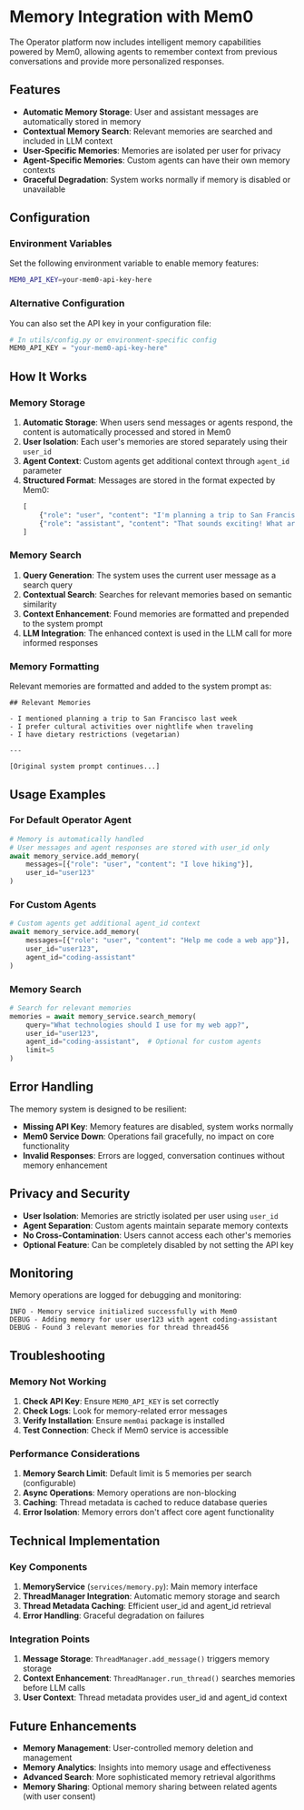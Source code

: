 # Memory Integration with Mem0

The Operator platform now includes intelligent memory capabilities powered by Mem0, allowing agents to remember context from previous conversations and provide more personalized responses.

## Features

- **Automatic Memory Storage**: User and assistant messages are automatically stored in memory
- **Contextual Memory Search**: Relevant memories are searched and included in LLM context
- **User-Specific Memories**: Memories are isolated per user for privacy
- **Agent-Specific Memories**: Custom agents can have their own memory contexts
- **Graceful Degradation**: System works normally if memory is disabled or unavailable

## Configuration

### Environment Variables

Set the following environment variable to enable memory features:

```bash
MEM0_API_KEY=your-mem0-api-key-here
```

### Alternative Configuration

You can also set the API key in your configuration file:

```python
# In utils/config.py or environment-specific config
MEM0_API_KEY = "your-mem0-api-key-here"
```

## How It Works

### Memory Storage

1. **Automatic Storage**: When users send messages or agents respond, the content is automatically processed and stored in Mem0
2. **User Isolation**: Each user's memories are stored separately using their `user_id`
3. **Agent Context**: Custom agents get additional context through `agent_id` parameter
4. **Structured Format**: Messages are stored in the format expected by Mem0:
   ```python
   [
       {"role": "user", "content": "I'm planning a trip to San Francisco"},
       {"role": "assistant", "content": "That sounds exciting! What are you most looking forward to?"}
   ]
   ```

### Memory Search

1. **Query Generation**: The system uses the current user message as a search query
2. **Contextual Search**: Searches for relevant memories based on semantic similarity
3. **Context Enhancement**: Found memories are formatted and prepended to the system prompt
4. **LLM Integration**: The enhanced context is used in the LLM call for more informed responses

### Memory Formatting

Relevant memories are formatted and added to the system prompt as:

```
## Relevant Memories

- I mentioned planning a trip to San Francisco last week
- I prefer cultural activities over nightlife when traveling
- I have dietary restrictions (vegetarian)

---

[Original system prompt continues...]
```

## Usage Examples

### For Default Operator Agent

```python
# Memory is automatically handled
# User messages and agent responses are stored with user_id only
await memory_service.add_memory(
    messages=[{"role": "user", "content": "I love hiking"}],
    user_id="user123"
)
```

### For Custom Agents

```python
# Custom agents get additional agent_id context
await memory_service.add_memory(
    messages=[{"role": "user", "content": "Help me code a web app"}],
    user_id="user123",
    agent_id="coding-assistant"
)
```

### Memory Search

```python
# Search for relevant memories
memories = await memory_service.search_memory(
    query="What technologies should I use for my web app?",
    user_id="user123",
    agent_id="coding-assistant",  # Optional for custom agents
    limit=5
)
```

## Error Handling

The memory system is designed to be resilient:

- **Missing API Key**: Memory features are disabled, system works normally
- **Mem0 Service Down**: Operations fail gracefully, no impact on core functionality
- **Invalid Responses**: Errors are logged, conversation continues without memory enhancement

## Privacy and Security

- **User Isolation**: Memories are strictly isolated per user using `user_id`
- **Agent Separation**: Custom agents maintain separate memory contexts
- **No Cross-Contamination**: Users cannot access each other's memories
- **Optional Feature**: Can be completely disabled by not setting the API key

## Monitoring

Memory operations are logged for debugging and monitoring:

```
INFO - Memory service initialized successfully with Mem0
DEBUG - Adding memory for user user123 with agent coding-assistant
DEBUG - Found 3 relevant memories for thread thread456
```

## Troubleshooting

### Memory Not Working

1. **Check API Key**: Ensure `MEM0_API_KEY` is set correctly
2. **Check Logs**: Look for memory-related error messages
3. **Verify Installation**: Ensure `mem0ai` package is installed
4. **Test Connection**: Check if Mem0 service is accessible

### Performance Considerations

1. **Memory Search Limit**: Default limit is 5 memories per search (configurable)
2. **Async Operations**: Memory operations are non-blocking
3. **Caching**: Thread metadata is cached to reduce database queries
4. **Error Isolation**: Memory errors don't affect core agent functionality

## Technical Implementation

### Key Components

1. **MemoryService** (`services/memory.py`): Main memory interface
2. **ThreadManager Integration**: Automatic memory storage and search
3. **Thread Metadata Caching**: Efficient user_id and agent_id retrieval
4. **Error Handling**: Graceful degradation on failures

### Integration Points

1. **Message Storage**: `ThreadManager.add_message()` triggers memory storage
2. **Context Enhancement**: `ThreadManager.run_thread()` searches memories before LLM calls
3. **User Context**: Thread metadata provides user_id and agent_id context

## Future Enhancements

- **Memory Management**: User-controlled memory deletion and management
- **Memory Analytics**: Insights into memory usage and effectiveness
- **Advanced Search**: More sophisticated memory retrieval algorithms
- **Memory Sharing**: Optional memory sharing between related agents (with user consent)